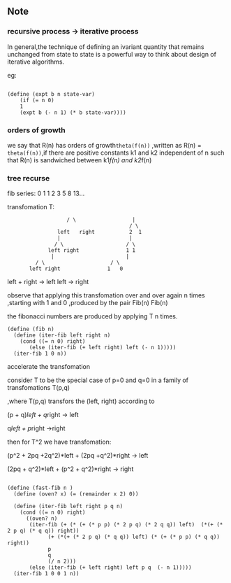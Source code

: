 
## Note  


###  recursive process -> iterative process  

In general,the technique of defining an ivariant quantity that remains unchanged from state to state is a powerful way to think about design of iterative algorithms.

eg:  
```

(define (expt b n state-var)
	(if (= n 0)
	1
	(expt b (- n 1) (* b state-var))))
```


### orders of growth  

 we say that R(n) has orders of growth```theta(f(n))``` ,written as R(n) = ``` theta(f(n))```,if
 there are positive constants k1 and k2 independent of n such that R(n) is sandwiched 
 between k1*f(n) and k2*f(n)

### tree recurse

fib series: 0 1 1 2 3 5 8 13...

transfomation T:
```                 |
                   / \                  |
                                       / \
                left   right           2  1
                |                      |
               / \                    / \
             left right               1 1
              |                       |
	     / \                     / \
	   left right               1   0
```

left + right -> left
left         -> right


observe that applying this transfomation over and over again n times ,starting with 1 and 0 ,produced by the pair Fib(n) Fib(n)

the fibonacci numbers are produced by applying T n times.

```
(define (fib n)
  (define (iter-fib left right n)
    (cond ((= n 0) right)
	   (else (iter-fib (+ left right) left (- n 1)))))
  (iter-fib 1 0 n))

```

accelerate the transfomation

consider T to be the special case of p=0 and q=0 in a family of transfomations T(p,q)

,where T(p,q) transfors the (left, right) according to

(p + q)*left + q*right -> left

q*left + p*right ->right

then for T^2 we have transfomation:

(p^2 + 2pq +2q^2)*left + (2pq +q^2)*right -> left

(2pq + q^2)*left + (p^2 + q^2)*right -> right

```

(define (fast-fib n )
  (define (oven? x) (= (remainder x 2) 0))
  
  (define (iter-fib left right p q n)
    (cond ((= n 0) right)
	  ((oven? n)
	   (iter-fib (+ (* (+ (* p p) (* 2 p q) (* 2 q q)) left)  (*(+ (* 2 p q) (* q q)) right))
		     (+ (*(+ (* 2 p q) (* q q)) left) (* (+ (* p p) (* q q)) right))
		     p
		     q
		     (/ n 2)))
	   (else (iter-fib (+ left right) left p q  (- n 1)))))
  (iter-fib 1 0 0 1 n))


```
